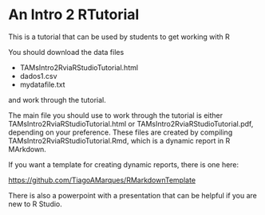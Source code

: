 # An Intro 2 RTutorial

This is a tutorial that can be used by students to get working with R

You should download the data files

- TAMsIntro2RviaRStudioTutorial.html
- dados1.csv
- mydatafile.txt

and work through the tutorial.

The main file you should use to work through the tutorial is either TAMsIntro2RviaRStudioTutorial.html or TAMsIntro2RviaRStudioTutorial.pdf, depending on your preference. These files are created by compiling TAMsIntro2RviaRStudioTutorial.Rmd, which is a dynamic report in R MArkdown.

If you want a template for creating dynamic reports, there is one here:

https://github.com/TiagoAMarques/RMarkdownTemplate

There is also a powerpoint with a presentation that can be helpful if you are new to R Studio.
